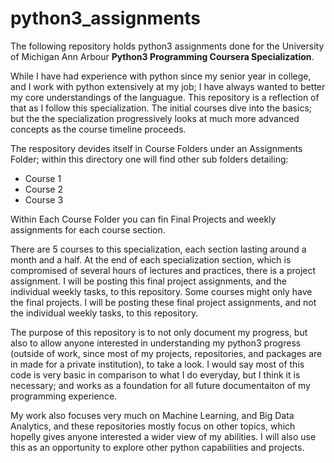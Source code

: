 # python3_assignments

The following repository holds python3 assignments done for the University of Michigan Ann Arbour **Python3 Programming Coursera Specialization**. 

While I have had experience with python since my senior year in college, and I work with python extensively at my job; I have always wanted to better my core understandings of the languague. This repository is a reflection of that as I follow this specialization. The initial courses dive into the basics; but the the specialization progressively looks at much more advanced concepts as the course timeline proceeds.

The respository devides itself in Course Folders under an Assignments Folder; within this directory one will find other sub folders detailing: 
- Course 1
- Course 2
- Course 3

Within Each Course Folder you can fin Final Projects and weekly assignments for each course section.

There are 5 courses to this specialization, each section lasting around a month and a half. At the end of each specialization section, which is compromised of several hours of lectures and practices, there is a project assignment. I will be posting this final project assignments, and the individual weekly tasks, to this repository. Some courses might only have the final projects. I will be posting these final project assignments, and not the individual weekly tasks, to this repository.

The purpose of this repository is to not only document my progress, but also to allow anyone interested in understanding my python3 progress (outside of work, since most of my projects, repositories, and packages are in made for a private institution), to take a look. I would say most of this code is very basic in comparison to what I do everyday, but I think it is necessary; and works as a foundation for all future documentaiton of my programming experience.

My work also focuses very much on Machine Learning, and Big Data Analytics, and these repositories mostly focus on other topics, which hopelly gives anyone interested a wider view of my abilities. I will also use this as an opportunity to explore other python capabilities and projects.
